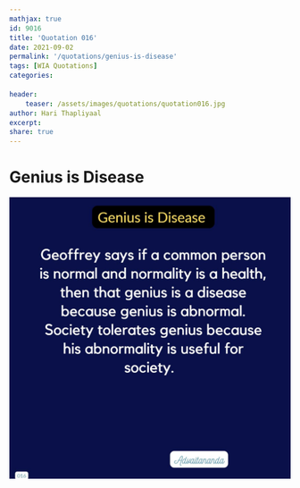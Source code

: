 ```yaml
---
mathjax: true
id: 9016
title: 'Quotation 016'
date: 2021-09-02
permalink: '/quotations/genius-is-disease'
tags: [WIA Quotations] 
categories: 

header:
    teaser: /assets/images/quotations/quotation016.jpg
author: Hari Thapliyaal 
excerpt:
share: true 
---
```


# Genius is Disease

![Genius is Disease](/assets/images/quotations/quotation016.jpg)
